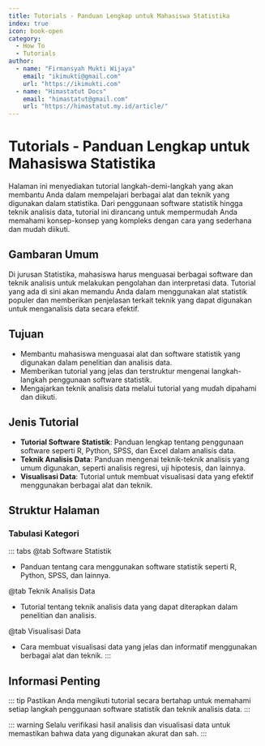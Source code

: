 ```yaml
--- 
title: Tutorials - Panduan Lengkap untuk Mahasiswa Statistika
index: true
icon: book-open
category:
  - How To
  - Tutorials
author:
  - name: "Firmansyah Mukti Wijaya"
    email: "ikimukti@gmail.com"
    url: "https://ikimukti.com"
  - name: "Himastatut Docs"
    email: "himastatut@gmail.com"
    url: "https://himastatut.my.id/article/"
--- 
```


# Tutorials - Panduan Lengkap untuk Mahasiswa Statistika

Halaman ini menyediakan tutorial langkah-demi-langkah yang akan membantu Anda dalam mempelajari berbagai alat dan teknik yang digunakan dalam statistika. Dari penggunaan software statistik hingga teknik analisis data, tutorial ini dirancang untuk mempermudah Anda memahami konsep-konsep yang kompleks dengan cara yang sederhana dan mudah diikuti.

## Gambaran Umum

Di jurusan Statistika, mahasiswa harus menguasai berbagai software dan teknik analisis untuk melakukan pengolahan dan interpretasi data. Tutorial yang ada di sini akan memandu Anda dalam menggunakan alat statistik populer dan memberikan penjelasan terkait teknik yang dapat digunakan untuk menganalisis data secara efektif.

## Tujuan
- Membantu mahasiswa menguasai alat dan software statistik yang digunakan dalam penelitian dan analisis data.
- Memberikan tutorial yang jelas dan terstruktur mengenai langkah-langkah penggunaan software statistik.
- Mengajarkan teknik analisis data melalui tutorial yang mudah dipahami dan diikuti.

## Jenis Tutorial
- **Tutorial Software Statistik**: Panduan lengkap tentang penggunaan software seperti R, Python, SPSS, dan Excel dalam analisis data.
- **Teknik Analisis Data**: Panduan mengenai teknik-teknik analisis yang umum digunakan, seperti analisis regresi, uji hipotesis, dan lainnya.
- **Visualisasi Data**: Tutorial untuk membuat visualisasi data yang efektif menggunakan berbagai alat dan teknik.

## Struktur Halaman

<Catalog />

### Tabulasi Kategori

::: tabs
@tab Software Statistik
- Panduan tentang cara menggunakan software statistik seperti R, Python, SPSS, dan lainnya.

@tab Teknik Analisis Data
- Tutorial tentang teknik analisis data yang dapat diterapkan dalam penelitian dan analisis.

@tab Visualisasi Data
- Cara membuat visualisasi data yang jelas dan informatif menggunakan berbagai alat dan teknik.
:::

## Informasi Penting

::: tip
Pastikan Anda mengikuti tutorial secara bertahap untuk memahami setiap langkah penggunaan software statistik dan teknik analisis data.
:::

::: warning
Selalu verifikasi hasil analisis dan visualisasi data untuk memastikan bahwa data yang digunakan akurat dan sah.
:::


<GitContributors />
<GitChangelog />